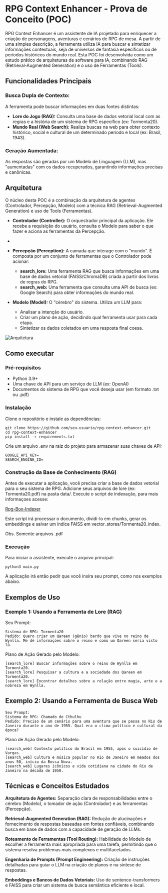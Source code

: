 
# RPG Context Enhancer - Prova de Conceito (POC)

RPG Context Enhancer é um assistente de IA projetado para enriquecer a criação de personagens, aventuras e cenários de RPG de mesa. 
A partir de uma simples descrição, a ferramenta utiliza IA para buscar e sintetizar informações contextuais, seja de universos de fantasia específicos ou de períodos históricos do mundo real.
Esta POC foi desenvolvida como um estudo prático de arquiteturas de software para IA, combinando RAG (Retrieval-Augmented Generation) e o uso de Ferramentas (Tools).


## Funcionalidades Principais

### Busca Dupla de Contexto: 
A ferramenta pode buscar informações em duas fontes distintas:
- **Lore do Jogo (RAG):** Consulta uma base de dados vetorial local com as regras e a história de um sistema de RPG específico (ex: Tormenta20).
- **Mundo Real (Web Search):** Realiza buscas na web para obter contexto histórico, social e cultural de um determinado período e local (ex: Brasil, 1943).

### Geração Aumentada: 
As respostas são geradas por um Modelo de Linguagem (LLM), mas "aumentadas" com os dados recuperados, garantindo informações precisas e canônicas.


## Arquitetura
O núcleo desta POC é a combinação da arquitetura de agentes (Controlador,  Percepção, Modelo) com a técnica RAG (Retrieval-Augmented Generation) e uso de Tools (Ferramentas).

- **Controlador (Controller):** O orquestrador principal da aplicação. Ele recebe a requisição do usuário, consulta o Modelo para saber o que fazer e aciona as ferramentas da Percepção.
- 
- **Percepção (Perception):** A camada que interage com o "mundo". É composta por um conjunto de ferramentas que o Controlador pode acionar:
  - **search_lore:** Uma ferramenta RAG que busca informações em uma base de dados vetorial (FAISS/ChromaDB) criada a partir dos livros de regras do RPG.
  - **search_web:** Uma ferramenta que consulta uma API de busca (ex: Google Search) para obter informações do mundo real.

- **Modelo (Model):** O "cérebro" do sistema. Utiliza um LLM para:
  - Analisar a intenção do usuário. 
  - Criar um plano de ação, decidindo qual ferramenta usar para cada etapa. 
  - Sintetizar os dados coletados em uma resposta final coesa.


![Arquitetura](diagram.png)


## Como executar

### Pré-requisitos
- Python 3.9+
- Uma chave de API para um serviço de LLM (ex: OpenAI)
- Documentos do sistema de RPG que você deseja usar (em formato .txt ou .pdf)

### Instalação

Clone o repositório e instale as dependências:
```
git clone https://github.com/seu-usuario/rpg-context-enhancer.git
cd rpg-context-enhancer
pip install -r requirements.txt
```

Crie um arquivo .env na raiz do projeto para armazenar suas chaves de API:

```
GOOGLE_API_KEY=
SEARCH_ENGINE_ID=
```

### Construção da Base de Conhecimento (RAG)
Antes de executar a aplicação, você precisa criar a base de dados vetorial para o seu sistema de RPG.
Adicione seus arquivos de lore (ex: Tormenta20.pdf) na pasta data/.
Execute o script de indexação, para mais informaçoes acesse:

[Rpg-Box-Indexer](rpg-book-indexer)

Este script irá processar o documento, dividi-lo em chunks, gerar os embeddings e salvar um índice FAISS em vector_stores/Tormenta20_index. 

Obs. Somente arquivos .pdf

### Execução
Para iniciar o assistente, execute o arquivo principal:

```
python3 main.py
```

A aplicação irá então pedir que você insira seu prompt, como nos exemplos abaixo.



## Exemplos de Uso

### Exemplo 1: Usando a Ferramenta de Lore (RAG)

Seu Prompt:
```
Sistema de RPG: Tormenta20
Pedido: Quero criar um Qareen (gênio) bardo que vive no reino de Wynlla. Me dê informações sobre o reino e como um Qareen seria visto lá.
```

Plano de Ação Gerado pelo Modelo:
```
[search_lore] Buscar informações sobre o reino de Wynlla em Tormenta20.
[search_lore] Pesquisar a cultura e a sociedade dos Qareen em Tormenta20.
[search_lore] Encontrar detalhes sobre a relação entre magia, arte e a nobreza em Wynlla.
```

## Exemplo 2: Usando a Ferramenta de Busca Web

```
Seu Prompt:
Sistema de RPG: Chamado de Cthulhu
Pedido: Preciso de um cenário para uma aventura que se passa no Rio de Janeiro durante o ano de 1955. Qual era o clima político e cultural da época?
```

Plano de Ação Gerado pelo Modelo:
```
[search_web] Contexto político do Brasil em 1955, após o suicídio de Vargas.
[search_web] Cultura e música popular no Rio de Janeiro em meados dos anos 50, início da Bossa Nova.
[search_web] Lugares icônicos e vida cotidiana na cidade do Rio de Janeiro na década de 1950.
```

## Técnicas e Conceitos Estudados
**Arquitetura de Agentes:** Separação clara de responsabilidades entre o cérebro (Modelo), o tomador de ação (Controlador) e as ferramentas (Percepção).

**Retrieval-Augmented Generation (RAG):** Redução de alucinações e fornecimento de respostas baseadas em fontes confiáveis, combinando busca em base de dados com a capacidade de geração de LLMs.

**Roteamento de Ferramentas (Tool Routing):** Habilidade do Modelo de escolher a ferramenta mais apropriada para uma tarefa, permitindo que o sistema resolva problemas mais complexos e multifacetados.

**Engenharia de Prompts (Prompt Engineering):** Criação de instruções detalhadas para guiar o LLM na criação de planos e na síntese de respostas.

**Embeddings e Bancos de Dados Vetoriais:** Uso de sentence-transformers e FAISS para criar um sistema de busca semântica eficiente e local.
